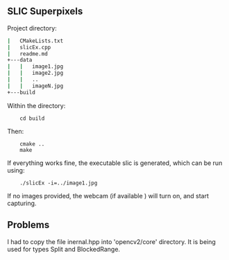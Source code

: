 ## SLIC Superpixels
Project directory: 
```sh
|   CMakeLists.txt
|   slicEx.cpp
|   readme.md
+---data
|   |   image1.jpg
|   |   image2.jpg
|   |   ..
|   |   imageN.jpg
+---build
```
Within the directory:
```
    cd build
```
Then:
```
    cmake ..
    make
```
If everything works fine, the executable slic is generated, which can be run using:  
```
    ./slicEx -i=../image1.jpg
```
If no images provided, the webcam (if available ) will turn on, and start capturing.

## Problems
I had to copy the file inernal.hpp into 'opencv2/core' directory.
It is being used for types Split and BlockedRange.
